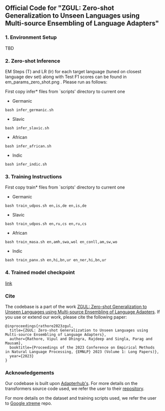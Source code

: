 ## Official Code for "ZGUL: Zero-shot Generalization to Unseen Languages using Multi-source Ensembling of Language Adapters"

### 1. Environment Setup
TBD

### 2. Zero-shot Inference
EM Steps (T) and LR (lr) for each target language (tuned on closest language dev set) along with Test F1 scores can be found in em_params_zero_shot.png . Please run as follows:

First copy infer* files from `scripts' directory to current one

* Germanic
```
bash infer_germanic.sh
```
* Slavic
```
bash infer_slavic.sh
```
* African
```
bash infer_african.sh
```
* Indic
```
bash infer_indic.sh
```
### 3. Training Instructions
First copy train* files from `scripts' directory to current one

* Germanic
```
bash train_udpos.sh en,is,de en,is,de
```
* Slavic
```
bash train_udpos.sh en,ru,cs en,ru,cs
```
* African
```
bash train_masa.sh en,amh,swa,wol en_conll,am,sw,wo
```
* Indic
```
bash train_panx.sh en,hi,bn,ur en_ner,hi,bn,ur
```

### 4. Trained model checkpoint
[link](https://drive.google.com/drive/folders/1ihkwheV6x2tKEPAxRoczqATIiXjJ7PDY?usp=sharing)

### Cite
The codebase is a part of the work [ZGUL: Zero-shot Generalization to Unseen Languages using Multi-source Ensembling of Language Adapters](https://arxiv.org/abs/2310.16393). If you use or extend our work, please cite the following paper:
```
@inproceedings{rathore2023zgul,
  title={ZGUL: Zero-shot Generalization to Unseen Languages using Multi-source Ensembling of Language Adapters},
  author={Rathore, Vipul and Dhingra, Rajdeep and Singla, Parag and Mausam},
  booktitle={Proceedings of the 2023 Conference on Empirical Methods in Natural Language Processing, {EMNLP} 2023 (Volume 1: Long Papers)},
  year={2023}
}
```

### Acknowledgements
Our codebase is built upon [Adapterhub's](https://arxiv.org/abs/2007.07779). For more details on the transformers source code used, we refer the user to their [repository](https://github.com/adapter-hub/adapter-transformers/tree/master/src/transformers).

For more details on the dataset and training scripts used, we refer the user to [Google xtreme](https://github.com/google-research/xtreme) repo.
